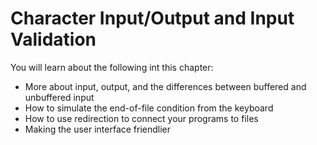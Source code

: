 # Character Input/Output and Input Validation #
You will learn about the following int this chapter:<br/>
* More about input, output, and the differences between buffered and unbuffered input
* How to simulate the end-of-file condition from the keyboard
* How to use redirection to connect your programs to files
* Making the user interface friendlier